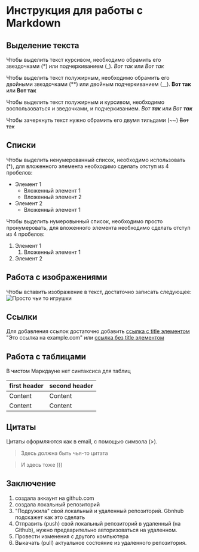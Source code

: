 # Инструкция для работы с Markdown

## Выделение текста

Чтобы выделить текст курсивом, необходимо обрамить его звездочками (*) или подчеркиванием (_). *Вот так* или _Вот так_

Чтобы выделить текст полужирным, необходимо обрамить его двойными звездочками (**) или двойным подчеркиванием (__). **Вот так** или __Вот так__

Чтобы выделить текст полужирным и курсивом, необходимо воспользоваться и зведочками, и подчеркиванием. _Вот **так**_ или *Вот __так__*

Чтобы зачеркнуть текст нужно обрамить его двумя тильдами (~~) ~~Вот так~~

## Списки

Чтобы выделить ненумерованный список, необходимо использовать (*), для вложенного элемента необходимо сделать отступ из 4 пробелов:

* Элемент 1
    * Вложенный элемент 1
    * Вложенный элемент 2
* Элемент 2
    * Вложенный элемент 1

Чтобы выделить нумеровынный список, необходимо просто пронумеровать, для вложенного элемента необходимо сделать отступ из 4 пробелов:

1. Элемент 1
    1. Вложенный элемент 1
2. Элемент 2

## Работа с изображениями

Чтобы вставить изображение в текст, достаточно записать следующее: 
![Просто чьи то игрушки](1.jpg)

## Ссылки

Для добавления ссылок достаточно добавить [ссылка с title элементом](http://example.com) "Это ссылка на example.com" или 
[ссылка без title элементом](http://example.com)

## Работа с таблицами

В чистом Маркдауне нет синтаксиса для таблиц 

|first header | second header|
|-------------|--------------|
|Content      | Content      |
|Content      | Content      |

## Цитаты

Цитаты оформляются как в email, с помощью символа (>).
> Здесь должна быть чья-то цитата

> И здесь тоже )))  

## Заключение

1. создала аккаунт на github.com
2. создала локальный репозиторий
3. "Подружила" свой локальный и удаленный репозиторий. Gbnhub подскажет как это сделать
4. Отправить (push) свой локальный репозиторий в удаленный (на Github), нужно предварительно авторизоваться на удаленном. 
5. Провести изменения с другого компьютера
6. Выкачать (pull) актуальное состояние из удаленного репозитория.
